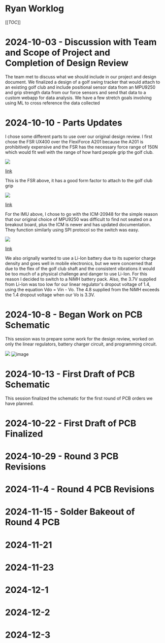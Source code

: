 # Ryan Worklog

[[_TOC_]]

# 2024-10-03 - Discussion with Team and Scope of Project and Completion of Design Review

The team met to discuss what we should include in our project and design document. We finalized a design of a golf swing tracker that would attach to an existing golf club and include positional sensor data from an MPU9250 and grip strength data from our force sensors and send that data to a custom webapp for data analysis. We have a few stretch goals involving using ML to cross reference the data collected

# 2024-10-10 - Parts Updates

I chose some different parts to use over our original design review. I first chose the FSR UX400 over the FlexiForce A201 because the A201 is prohibitively expensive and the FSR has the necessary force range of 150N which would fit well with the range of how hard people grip the golf club.

![](fsr.png)

[link](https://buyinterlinkelectronics.com/collections/x-ux-force-sensors/products/fsr-model-ux-400)

This is the FSR above, it has a good form factor to attach to the golf club grip

![](imu.png)

[link](https://massivestator.com/products/focbox-unity-dual-motor-controller)

For the IMU above, I chose to go with the ICM-20948 for the simple reason that our original choice of MPU9250 was difficult to find not seated on a breakout board, plus the ICM is newer and has updated documentation. They function similarly using SPI protocol so the switch was easy.

![](battery.png)

[link](https://www.batteryspace.com/custom-nimh-battery-pack-4-8v-2200mah-10-56wh-4s-s-mh-4-5a2200.aspx)

We also orignally wanted to use a Li-Ion battery due to its superior charge density and goes well in mobile electronics, but we were concerned that due to the flex of the golf club shaft and the consistent vibrations it would be too much of a physical challenge and danger to use Li-Ion. For this reason I decided to switch to a NiMH battery pack. Also, the 3.7V supplied from Li-Ion was too low for our linear regulator's dropout voltage of 1.4, using the equation Vdo = Vin - Vo. The 4.8 supplied from the NiMH exceeds the 1.4 dropout voltage when our Vo is 3.3V.

# 2024-10-8 - Began Work on PCB Schematic

This session was to prepare some work for the design review, worked on only the linear regulators, battery charger circuit, and programming circuit.

![](firstschematic.png)
![image](https://github.com/user-attachments/assets/25e383b7-8c59-40d8-b1ce-f4ccb681adf8)

# 2024-10-13 - First Draft of PCB Schematic

This session finalized the schematic for the first round of PCB orders we have planned. 

# 2024-10-22 - First Draft of PCB Finalized

# 2024-10-29 - Round 3 PCB Revisions

# 2024-11-4 - Round 4 PCB Revisions
# 2024-11-15 - Solder Bakeout of Round 4 PCB

# 2024-11-21

# 2024-11-23

# 2024-12-1

# 2024-12-2

# 2024-12-3




